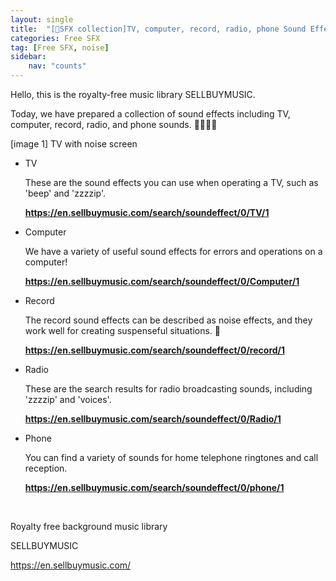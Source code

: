 ```yaml
---
layout: single
title:  "[📂SFX collection]TV, computer, record, radio, phone Sound Effect"
categories: Free SFX
tag: [Free SFX, noise]
sidebar:
    nav: "counts"
---
```

<p>Hello, this is the royalty-free music library SELLBUYMUSIC.</p>
<p>Today, we have prepared a collection of sound effects including TV, computer, record, radio, and phone sounds. 👏🏻👏🏻</p>
<p>[image 1] TV with noise screen</p>
<ul>
<li><p>TV </p>
<p>These are the sound effects you can use when operating a TV, such as &#39;beep&#39; and &#39;zzzzip&#39;. </p>
<p><strong><a href='https://en.sellbuymusic.com/search/soundeffect/0/TV/1' target='_blank' class='url'>https://en.sellbuymusic.com/search/soundeffect/0/TV/1</a></strong></p>
</li>
<li><p>Computer </p>
<p>We have a variety of useful sound effects for errors and operations on a computer! </p>
<p><strong><a href='https://en.sellbuymusic.com/search/soundeffect/0/Computer/1' target='_blank' class='url'>https://en.sellbuymusic.com/search/soundeffect/0/Computer/1</a></strong></p>
</li>
<li><p>Record </p>
<p>The record sound effects can be described as noise effects, and they work well for creating suspenseful situations. 🤭 </p>
<p><strong><a href='https://en.sellbuymusic.com/search/soundeffect/0/record/1' target='_blank' class='url'>https://en.sellbuymusic.com/search/soundeffect/0/record/1</a></strong></p>
</li>
<li><p>Radio </p>
<p>These are the search results for radio broadcasting sounds, including &#39;zzzzip&#39; and &#39;voices&#39;. </p>
<p><strong><a href='https://en.sellbuymusic.com/search/soundeffect/0/Radio/1' target='_blank' class='url'>https://en.sellbuymusic.com/search/soundeffect/0/Radio/1</a></strong></p>
</li>
<li><p>Phone </p>
<p>You can find a variety of sounds for home telephone ringtones and call reception. </p>
<p><strong><a href='https://en.sellbuymusic.com/search/soundeffect/0/phone/1' target='_blank' class='url'>https://en.sellbuymusic.com/search/soundeffect/0/phone/1</a></strong></p>
</li>

</ul>
<p>&nbsp;</p>
<p>Royalty free background music library</p>
<p>SELLBUYMUSIC</p>
<p><a href='https://en.sellbuymusic.com/' target='_blank' class='url'>https://en.sellbuymusic.com/</a></p>